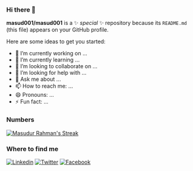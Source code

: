 ### Hi there 👋


**masud001/masud001** is a ✨ _special_ ✨ repository because its `README.md` (this file) appears on your GitHub profile.

Here are some ideas to get you started:

- 🔭 I’m currently working on ...
- 🌱 I’m currently learning ...
- 👯 I’m looking to collaborate on ...
- 🤔 I’m looking for help with ...
- 💬 Ask me about ...
- 📫 How to reach me: ...
- 😄 Pronouns: ...
- ⚡ Fun fact: ...


### Numbers
[![Masudur Rahman's Streak](https://github-readme-streak-stats.herokuapp.com?user=masud001&theme=tokyonight)](https://git.io/streak-stats)
### Where to find me

[![Linkedin](https://img.shields.io/badge/LinkedIn-0077B5?style=flat-square&logo=linkedin&logoColor=white)](https://www.linkedin.com/in/masud001/)
[![Twitter](https://img.shields.io/badge/Twitter-1DA1F2?style=flat-square&logo=twitter&logoColor=white)](https://twitter.com/Masudur10)
[![Facebook](https://img.shields.io/badge/Facebook-1877F2?style=flat-square&logo=facebook&logoColor=white)](https://www.facebook.com/masud.rahman001)

